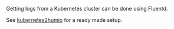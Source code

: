 

Getting logs from a Kubernetes cluster can be done using Fluentd.

See [kubernetes2humio](https://github.com/humio/kubernetes2humio) for
a ready made setup.